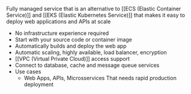 Fully managed service that is an alternative to [[ECS (Elastic Container Service)]] and [[EKS (Elastic Kubernetes Service)]] that makes it easy to deploy web applications and APIs at scale
- No infrastructure experience required
- Start with your source code or container image
-  Automatically builds and deploy the web app
- Automatic scaling, highly available, load balancer, encryption
- [[VPC (Virtual Private Cloud)]] access support
- Connect to database, cache and message queue services
- Use cases
	- Web Apps, APIs, Microsservices That needs rapid production deployment
